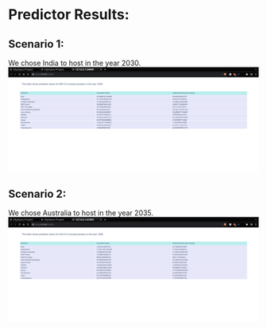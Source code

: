 # Predictor Results:

## Scenario 1:

We chose India to host in the year 2030.
![](res/predictor_results_1.png)

## Scenario 2:

We chose Australia to host in the year 2035.
![](res/predictor_results_2.png)